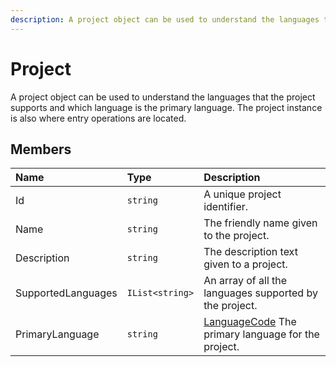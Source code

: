 ```yaml
---
description: A project object can be used to understand the languages that the project supports and which language is the primary language. 
---
```

# Project

A project object can be used to understand the languages that the project supports and which language is the primary language. The project instance is also where entry operations are located.

## Members

| Name | Type | Description |
| :--- | :--- | :---------- |
| Id | `string` | A unique project identifier. |
| Name | `string` | The friendly name given to the project. |
| Description | `string` | The description text given to a project. |
| SupportedLanguages | `IList<string>` | An array of all the languages supported by the project. |
| PrimaryLanguage | `string` | [LanguageCode](/key-concepts/localization.md) The primary language for the project. |
